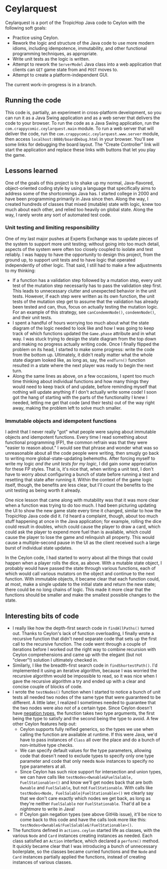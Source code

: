 # Ceylarquest

Ceylarquest is a port of the TropicHop Java code to Ceylon with the following soft goals:

* Practice using Ceylon.
* Rework the logic and structure of the Java code to use more modern idioms, including idempotence, immutability, and other functional programming techniques, as appropriate.
* Write unit tests as the logic is written.
* Attempt to rework the `ServerModel` Java class into a web application that clients can `GET` game state from and `POST` moves to.
* Attempt to create a platform-independent GUI.

The current work-in-progress is in a branch.

## Running the code

This code is, partially, an experiment in cross-platform development, so you can run it as a Java Swing application and as a web server that delivers the code to your browser. To run the code as a Java Swing application, run the `com.crappycomic.ceylarquest.main` module. To run a web server that will deliver the code, run the `com.crappycomic.ceylarquest.www.server` module, then access `localhost:8080/boardDebug.html` in your browser. You'll see some links for debugging the board layout. The "Create Controller" link will start the application and replace these links with buttons that let you play the game.

## Lessons learned

One of the goals of this project is to shake up my normal, Java-flavored, object-oriented coding style by using a language that specifically aims to address some of the shortcomings Java has. I started college in 2000 and have been programming primarily in Java since then. Along the way, I created hundreds of classes that mixed (mutable) state with logic, knew too much about each other, and relied too heavily on global state. Along the way, I rarely wrote any sort of automated test code.

### Unit testing and limiting responsibility

One of my last major pushes at Experts Exchange was to update pieces of the system to support more unit testing; without going into too much detail, aspects of the system were often too closely coupled to isolate and test reliably. I was happy to have the opportunity to design this project, from the ground up, to support unit tests and to have logic that operated independently of other logic. That said, I still had to make a few adjustments to my thinking:

* If a function has a validation step followed by a mutation step, every unit test of the mutation step necessarily has to pass the validation step first. This leads to unnecessary clutter and unexpected behavior in the unit tests. However, if each step were written as its own function, the unit tests of the mutation step get to assume that the validation has already been tested and can, thus, focus on actually testing the mutation logic. For an example of this strategy, see `canCondemnNode()`, `condemnNode()`, and their unit tests.
* I spent a handful of hours worrying too much about what the state diagram of the logic needed to look like and how I was going to keep track of which functions updated the `Game.phase` attribute and in what way. I was stuck trying to design the state diagram from the top down and making no progress actually writing code. Once I finally flipped the problem on its head, I started to make some progress: write the code from the bottom up. Ultimately, it didn't really matter what the whole state diagram looked like, as long as, say, the `endTurn()` function resulted in a state where the next player was ready to begin the next turn.
* Along the same lines as above, on a few occasions, I spent too much time thinking about individual functions and how many things they would need to keep track of and update, before reminding myself that nothing will update anything if I don't actually write some code! I soon got the hang of starting with the parts of the functionality I knew I needed, letting me get that code (and their tests) out of the way right away, making the problem left to solve much smaller.

### Immutable objects and idempotent functions

I admit that I never really "got" what people were saying about immutable objects and idempotent functions. Every time I read something about functional programming (FP), the common refrain was that they were "easier to reason about." I would see that phrase and wonder what was so unreasonable about all the code people were writing, then smugly go back to writing more global-state-updating behemoths. After forcing myself to write my logic _and the unit tests for my logic_, I did gain _some_ appreciation for these FP styles. That is, it's nice that, when writing a unit test, I don't have to worry about configuring a bunch of state before running a test and resetting that state after running it. Within the context of the game logic itself, though, the benefits are less clear, but I'll count the benefits to the unit testing as being worth it already.

One nice lesson that came along with mutability was that it was more clear when a function was trying to do too much. I had been picturing updating the UI to show the new game state every time it changed, similar to how the TropicHop Java code did it. I'd heard a complaint, though, about too much stuff happening at once in the Java application; for example, rolling the dice could result in doubles, which could cause the player to draw a card, which could ask the player to expend more fuel than is available, which could cause the player to lose the game and relinquish all property. This would cause a multiple-second pause in the UI as the client received such a large burst of individual state updates.

In the Ceylon code, I had started to worry about all the things that could happen when a player rolls the dice, as above. With a mutable state object, I probably would have passed the state through various functions, each of which would call various mutators on the object and continue to the next function. With immutable objects, it became clear that each function could, at most, make a single update to the initial state and return the new state; there could be no long chains of logic. This made it more clear that the functions should be smaller and make the smallest possible changes to the state.

## Interesting bits of code

* I really like how the depth-first search code in `findAllPaths()` turned out. Thanks to Ceylon's lack of function overloading, I finally wrote a recursive function that didn't need separate code that sets up the first call to the recursive function. The code went through a couple of iterations before I worked out the right way to combine recursion with Ceylon comprehensions and came up with the elegant (but not "clever"!) solution I ultimately checked in.
* Similarly, I like the breadth-first search code in `findShortestPath()`. I'd implemented it using an iterative algorithm, because I was worried the recursive algorithm would be impossible to read, so it was nice when I gave the recursive algorithm a try and ended up with a clear and concise couple of blocks of code.
* I wrote the `testNodes()` function when I started to notice a bunch of unit tests all needed two nodes of the same type that were guaranteed to be different. A little later, I realized I sometimes needed to guarantee that the two nodes were also _not_ of a certain type. Since Ceylon doesn't have [negation types](https://github.com/ceylon/ceylon/issues/6876), the function takes two type arguments, the first being the type to satisfy and the second being the type to avoid. A few other Ceylon features help out:
    * Ceylon supports fully reified generics, so the types we use when calling the function are available at runtime. If this were Java, we'd have to pass instances of `Class` all over the place and do a bunch of non-intuitive type checks.
    * We can specify default values for the type parameters, allowing code that doesn't need to exclude types to specify only one type parameter and code that only needs `Node` instances to specify no type parameters at all.
    * Since Ceylon has such nice support for intersection and union types, we can have calls like `testNodes<Ownable&FuelSalable, FuelStationable>()` and know we'll get nodes back that are both `Ownable` and `FuelSalable`, but not `FuelStationable`. With calls like `testNodes<Node, FuelSalable|FuelStationable>()` we clearly say that we don't care exactly which nodes we get back, as long as they're neither `FuelSalable` nor `FuelStationable`. That'd all be a _nightmare_ to write in Java!
    * If Ceylon gain negation types (see above GitHib issue), it'll be nice to come back to this code and have the calls look more like this: `testNodes<Ownable&!FuelSalable&!FuelStationable>()`.
* The functions defined in `actions.ceylon` started life as classes, with the various `Node` and `Card` instances creating instances as needed. Each class satisfied an `Action` interface, which declared a `perform()` method. It quickly became clear that I was introducing a bunch of unnecessary boilerplate, so the classes became curried functions and the `Node` and `Card` instances partially applied the functions, instead of creating instances of various classes.